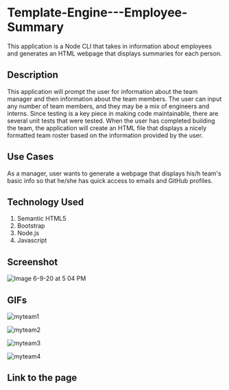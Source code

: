 # Template-Engine---Employee-Summary

This application is a Node CLI that takes in information about employees and generates an HTML webpage that displays summaries for each person. 


## Description

 This application will prompt the user for information about the team manager and then information about the team members. The user can input any number of team members, and they may be a mix of engineers and interns. Since testing is a key piece in making code maintainable, there are several unit tests that were tested. When the user has completed building the team, the application will create an HTML file that displays a nicely formatted team roster based on the information provided by the user. 


## Use Cases

As a manager, user wants to generate a webpage that displays his/h team's basic info
so that he/she has quick access to emails and GitHub profiles.


## Technology Used
1. Semantic HTML5
2. Bootstrap
3. Node.js
4. Javascript



## Screenshot 

![Image 6-9-20 at 5 04 PM](https://user-images.githubusercontent.com/55207625/84212931-15fc3580-aa74-11ea-9496-1189961d2ae4.jpeg)



## GIFs
![myteam1](https://user-images.githubusercontent.com/55207625/84212831-c6b60500-aa73-11ea-8f67-fd516a42a9cf.gif)

![myteam2](https://user-images.githubusercontent.com/55207625/84212858-d897a800-aa73-11ea-8558-36f18047211c.gif)

![myteam3](https://user-images.githubusercontent.com/55207625/84212883-e77e5a80-aa73-11ea-9ec4-e7fe13098b4f.gif)

![myteam4](https://user-images.githubusercontent.com/55207625/84212897-f533e000-aa73-11ea-8e07-899a8812d768.gif)



## Link to the page